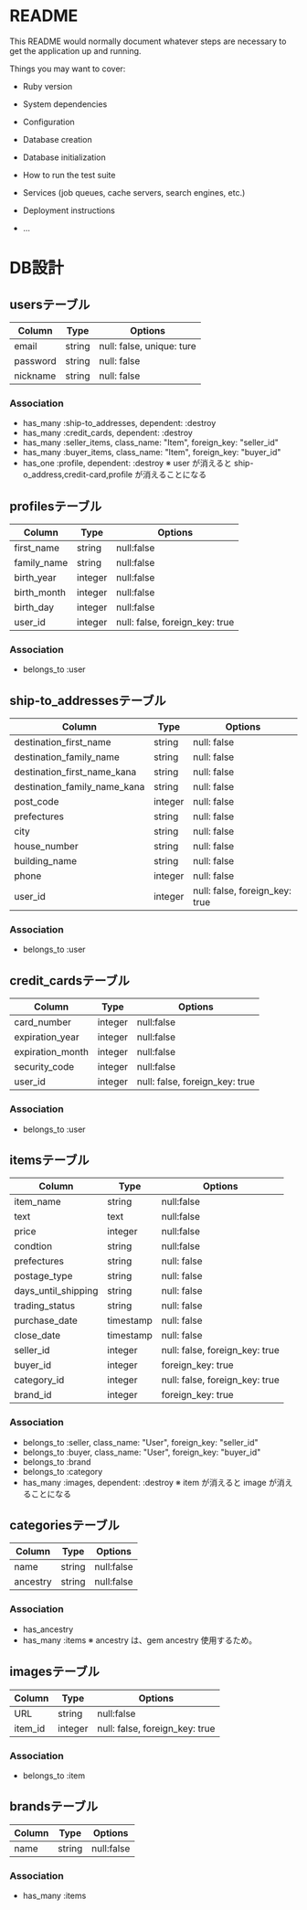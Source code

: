 # README

This README would normally document whatever steps are necessary to get the
application up and running.

Things you may want to cover:

* Ruby version

* System dependencies

* Configuration

* Database creation

* Database initialization

* How to run the test suite

* Services (job queues, cache servers, search engines, etc.)

* Deployment instructions

* ...

# DB設計
## usersテーブル
|Column|Type|Options|
|------|----|-------|
|email|string|null: false, unique: ture|
|password|string|null: false|
|nickname|string|null: false|
### Association
- has_many :ship-to_addresses, dependent: :destroy
- has_many :credit_cards, dependent: :destroy
- has_many :seller_items, class_name: "Item", foreign_key: "seller_id"
- has_many :buyer_items, class_name: "Item", foreign_key: "buyer_id"
- has_one :profile, dependent: :destroy
※ user が消えると ship-o_address,credit-card,profile が消えることになる

## profilesテーブル
|Column|Type|Options|
|------|----|-------|
|first_name|string|null:false|
|family_name|string|null:false|
|birth_year|integer|null:false|
|birth_month|integer|null:false|
|birth_day|integer|null:false|
|user_id|integer|null: false, foreign_key: true|
### Association
- belongs_to :user

## ship-to_addressesテーブル
|Column|Type|Options|
|------|----|-------|
|destination_first_name|string|null: false|
|destination_family_name|string|null: false|
|destination_first_name_kana|string|null: false|
|destination_family_name_kana|string|null: false|
|post_code|integer|null: false|
|prefectures|string|null: false|
|city|string|null: false|
|house_number|string|null: false|
|building_name|string|null: false|
|phone|integer|null: false|
|user_id|integer|null: false, foreign_key: true|
### Association
- belongs_to :user

## credit_cardsテーブル
|Column|Type|Options|
|------|----|-------|
|card_number|integer|null:false|
|expiration_year|integer|null:false|
|expiration_month|integer|null:false|
|security_code|integer|null:false|
|user_id|integer|null: false, foreign_key: true|
### Association
- belongs_to :user

## itemsテーブル
|Column|Type|Options|
|------|----|-------|
|item_name|string|null:false|
|text|text|null:false|
|price|integer|null:false|
|condtion|string|null:false|
|prefectures|string|null: false|
|postage_type|string|null: false|
|days_until_shipping|string|null: false|
|trading_status|string|null: false|
|purchase_date|timestamp|null: false|
|close_date|timestamp|null: false|
|seller_id|integer|null: false, foreign_key: true|
|buyer_id|integer|foreign_key: true|
|category_id|integer|null: false, foreign_key: true|
|brand_id|integer|foreign_key: true|
### Association
- belongs_to :seller, class_name: "User", foreign_key: "seller_id"
- belongs_to :buyer, class_name: "User", foreign_key: "buyer_id"
- belongs_to :brand
- belongs_to :category
- has_many :images, dependent: :destroy
※ item が消えると image が消えることになる

## categoriesテーブル
|Column|Type|Options|
|------|----|-------|
|name|string|null:false|
|ancestry|string|null:false|
### Association
- has_ancestry
- has_many :items
※ ancestry は、gem ancestry 使用するため。

## imagesテーブル
|Column|Type|Options|
|------|----|-------|
|URL|string|null:false|
|item_id|integer|null: false, foreign_key: true|
### Association
- belongs_to :item

## brandsテーブル
|Column|Type|Options|
|------|----|-------|
|name|string|null:false|
### Association
- has_many :items
